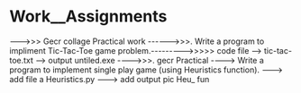 # Work__Assignments

--->>> Gecr collage Practical work ------>>>. Write a program to impliment Tic-Tac-Toe game problem.--------->>>>> code file --> tic-tac-toe.txt --> output untiled.exe
---->>>. gecr Practical ----> Write a program to implement single play game (using Heuristics function). ---> add file a Heuristics.py ---> add output pic Heu_ fun
